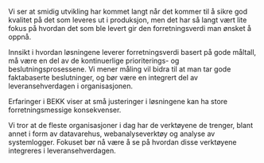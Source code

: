 Vi ser at smidig utvikling har kommet langt når det kommer til å sikre god kvalitet på det som leveres ut i produksjon, men det har så langt vært lite fokus på hvordan det som ble levert gir den forretningsverdi man ønsket å oppnå.

Innsikt i hvordan løsningene leverer forretningsverdi basert på gode måltall, må være en del av de kontinuerlige prioriterings- og  beslutningsprosessene. Vi mener måling vil  bidra til at man tar gode faktabaserte beslutninger, og bør være en integrert del av leveransehverdagen i organisasjonen.

Erfaringer i BEKK viser at små justeringer i løsningene kan ha store forretningsmessige konsekvenser.   

Vi tror at de fleste organisasjoner i dag har de verktøyene de trenger, blant annet  i form av datavarehus, webanalyseverktøy og analyse av systemlogger. Fokuset bør nå være å se på  hvordan disse verktøyene integreres i leveransehverdagen. 
